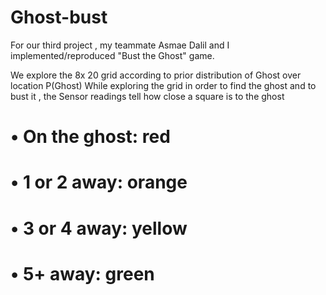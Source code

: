 # Ghost-bust
For our third project , my teammate Asmae Dalil and I  implemented/reproduced "Bust the Ghost" game. 

We explore the 8x 20 grid  according to prior distribution of Ghost over location P(Ghost)  While exploring the grid in order to find the ghost and to bust it , the Sensor readings tell how close a square is to the ghost

# •	On the ghost: red
# •	1 or 2 away: orange
# •	3 or 4 away: yellow
# •	 5+ away: green  
